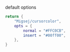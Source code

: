 default options
```lua
return {
    "Migsej/cursorcolor",
	opts = {
		normal = "#FFC0CB",
		insert = "#00ff00",
	},
}
```
